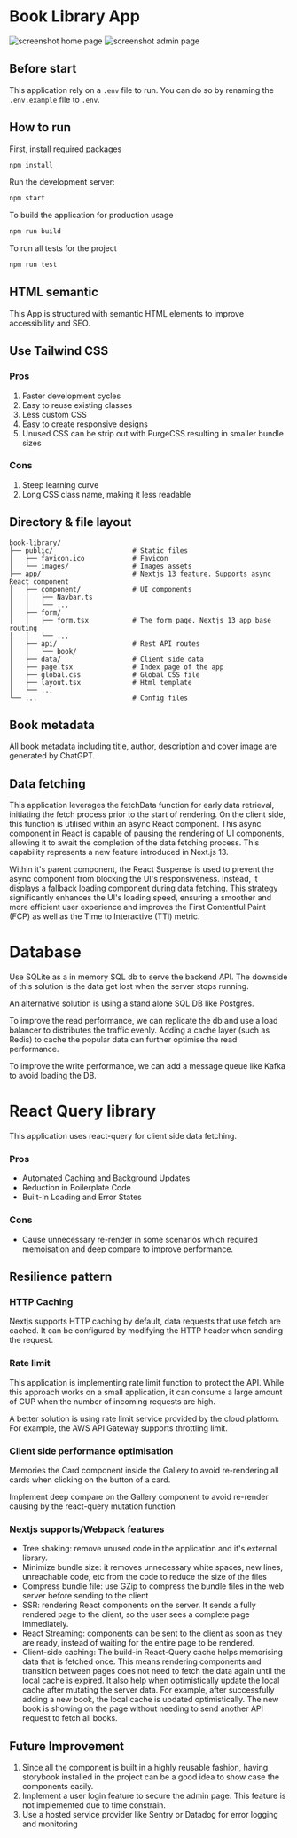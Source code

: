 # Book Library App

![screenshot home page](https://github.com/mrwillowyang/book-library/blob/main/resources/screenshot_1.png?raw=true)
![screenshot admin page](https://github.com/mrwillowyang/book-library/blob/main/resources/screenshot_2.png?raw=true)

## Before start

This application rely on a `.env` file to run. You can do so by renaming the `.env.example` file to `.env`.

## How to run

First, install required packages

```bash
npm install
```

Run the development server:

```bash
npm start
```

To build the application for production usage

```bash
npm run build
```

To run all tests for the project

```bash
npm run test
```

## HTML semantic

This App is structured with semantic HTML elements to improve accessibility and SEO.

## Use Tailwind CSS

### Pros

1. Faster development cycles
2. Easy to reuse existing classes
3. Less custom CSS
4. Easy to create responsive designs
5. Unused CSS can be strip out with PurgeCSS resulting in smaller bundle sizes

### Cons

1. Steep learning curve
2. Long CSS class name, making it less readable

## Directory & file layout

```
book-library/
├── public/                    # Static files
│   ├── favicon.ico            # Favicon
│   └── images/                # Images assets
├── app/                       # Nextjs 13 feature. Supports async React component
│   ├── component/             # UI components
│   │   ├── Navbar.ts
│   │   └── ...
│   ├── form/
│   │   ├── form.tsx           # The form page. Nextjs 13 app base routing
│   │   └── ...
│   ├── api/                   # Rest API routes
│   │   └── book/
│   ├── data/                  # Client side data
│   ├── page.tsx               # Index page of the app
│   ├── global.css             # Global CSS file
│   ├── layout.tsx             # Html template
│   └── ...
└── ...                        # Config files
```

## Book metadata

All book metadata including title, author, description and cover image are generated by ChatGPT.

## Data fetching

This application leverages the fetchData function for early data retrieval, initiating the fetch process prior to the start of rendering. On the client side, this function is utilised within an async React component. This async component in React is capable of pausing the rendering of UI components, allowing it to await the completion of the data fetching process. This capability represents a new feature introduced in Next.js 13.

Within it's parent component, the React Suspense is used to prevent the async component from blocking the UI's responsiveness. Instead, it displays a fallback loading component during data fetching. This strategy significantly enhances the UI's loading speed, ensuring a smoother and more efficient user experience and improves the First Contentful Paint (FCP) as well as the Time to Interactive (TTI) metric.

# Database

Use SQLite as a in memory SQL db to serve the backend API. The downside of this solution is the data get lost when the server stops running.

An alternative solution is using a stand alone SQL DB like Postgres.

To improve the read performance, we can replicate the db and use a load balancer to distributes the traffic evenly. Adding a cache layer (such as Redis) to cache the popular data can further optimise the read performance.

To improve the write performance, we can add a message queue like Kafka to avoid loading the DB.

# React Query library

This application uses react-query for client side data fetching.

### Pros

- Automated Caching and Background Updates
- Reduction in Boilerplate Code
- Built-In Loading and Error States

### Cons

- Cause unnecessary re-render in some scenarios which required memoisation and deep compare to improve performance.

## Resilience pattern

### HTTP Caching

Nextjs supports HTTP caching by default, data requests that use fetch are cached. It can be configured by modifying the HTTP header when sending the request.

### Rate limit

This application is implementing rate limit function to protect the API. While this approach works on a small application, it can consume a large amount of CUP when the number of incoming requests are high.

A better solution is using rate limit service provided by the cloud platform. For example, the AWS API Gateway supports throttling limit.

### Client side performance optimisation

Memories the Card component inside the Gallery to avoid re-rendering all cards when clicking on the button of a card.

Implement deep compare on the Gallery component to avoid re-render causing by the react-query mutation function

### Nextjs supports/Webpack features

- Tree shaking: remove unused code in the application and it's external library.
- Minimize bundle size: it removes unnecessary white spaces, new lines, unreachable code, etc from the code to reduce the size of the files
- Compress bundle file: use GZip to compress the bundle files in the web server before sending to the client
- SSR: rendering React components on the server. It sends a fully rendered page to the client, so the user sees a complete page immediately.
- React Streaming: components can be sent to the client as soon as they are ready, instead of waiting for the entire page to be rendered.
- Client-side caching: The build-in React-Query cache helps memorising data that is fetched once. This means rendering components and transition between pages does not need to fetch the data again until the local cache is expired. It also help when optimistically update the local cache after mutating the server data. For example, after successfully adding a new book, the local cache is updated optimistically. The new book is showing on the page without needing to send another API request to fetch all books.

## Future Improvement

1. Since all the component is built in a highly reusable fashion, having storybook installed in the project can be a good idea to show case the components easily.
2. Implement a user login feature to secure the admin page. This feature is not implemented due to time constrain.
3. Use a hosted service provider like Sentry or Datadog for error logging and monitoring
